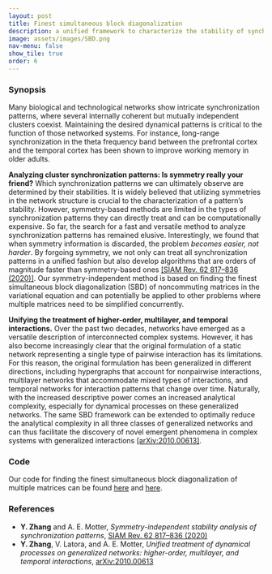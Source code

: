 ```yaml
---
layout: post
title: Finest simultaneous block diagonalization
description: a unified framework to characterize the stability of synchronization patterns in both standard and generalized networks
image: assets/images/SBD.png
nav-menu: false
show_tile: true
order: 6
---
```


### Synopsis
Many biological and technological networks show intricate synchronization patterns, where several internally coherent but mutually independent clusters coexist. Maintaining the desired dynamical patterns is critical to the function of those networked systems. For instance, long-range synchronization in the theta frequency band between the prefrontal cortex and the temporal cortex has been shown to improve working memory in older adults.

__Analyzing cluster synchronization patterns: Is symmetry really your friend?__
Which synchronization patterns we can ultimately observe are determined by their stabilities.
It is widely believed that utilizing symmetries in the network structure is crucial to the characterization of a pattern’s stability.
However, symmetry-based methods are limited in the types of synchronization patterns they can directly treat and can be computationally expensive.
So far, the search for a fast and versatile method to analyze synchronization patterns has remained elusive.
Interestingly, we found that when symmetry information is discarded, the problem *becomes easier, not harder*.
By forgoing symmetry, we not only can treat all synchronization patterns in a unified fashion but also develop algorithms that are orders of magnitude faster than symmetry-based ones [[SIAM Rev. 62 817–836 (2020)]](https://doi.org/10.1137/19M127358X).
Our symmetry-independent method is based on finding the finest simultaneous block diagonalization (SBD) of noncommuting matrices in the variational equation and can potentially be applied to other problems where multiple matrices need to be simplified concurrently.

__Unifying the treatment of higher-order, multilayer, and temporal interactions.__
Over the past two decades, networks have emerged as a versatile description of interconnected complex systems.
However, it has also become increasingly clear that the original formulation of a static network representing a single type of pairwise interaction has its limitations.
For this reason, the original formulation has been generalized in different directions, including hypergraphs that account for nonpairwise interactions, multilayer networks that accommodate mixed types of interactions, and temporal networks for interaction patterns that change over time.
Naturally, with the increased descriptive power comes an increased analytical complexity, especially for dynamical processes on these generalized networks.
The same SBD framework can be extended to optimally reduce the analytical complexity in all three classes of generalized networks and can thus facilitate the discovery of novel emergent phenomena in complex systems with generalized interactions [[arXiv:2010.00613]](https://arxiv.org/abs/2010.00613).

### Code
Our code for finding the finest simultaneous block diagonalization of multiple matrices can be found [here](https://github.com/y-z-zhang/sbd) and [here](https://github.com/y-z-zhang/net-sync-sym).

### References
* __Y. Zhang__ and A. E. Motter, *Symmetry-independent stability analysis of synchronization patterns*, [SIAM Rev. 62 817–836 (2020)](https://doi.org/10.1137/19M127358X)
* __Y. Zhang__, V. Latora, and A. E. Motter, *Unified treatment of dynamical processes on generalized networks: higher-order, multilayer, and temporal interactions*, [arXiv:2010.00613](https://arxiv.org/abs/2010.00613)
